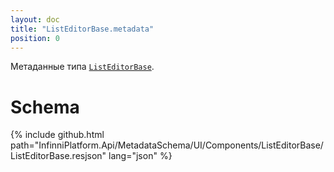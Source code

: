 ```yaml
---
layout: doc
title: "ListEditorBase.metadata"
position: 0
---
```


Метаданные типа [`ListEditorBase`](../).

# Schema

{% include github.html path="InfinniPlatform.Api/MetadataSchema/UI/Components/ListEditorBase/ListEditorBase.resjson" lang="json" %}
